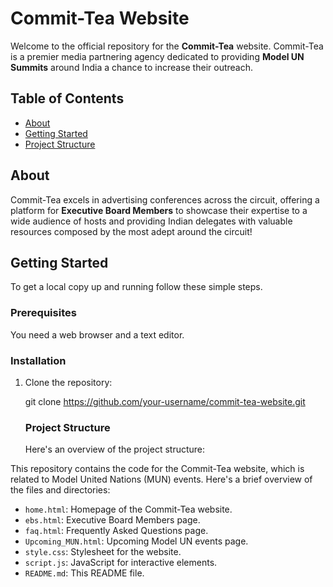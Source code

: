 # Commit-Tea Website

Welcome to the official repository for the **Commit-Tea** website. Commit-Tea is a premier media partnering agency dedicated to providing **Model UN Summits** around India a chance to increase their outreach.

## Table of Contents

- [About](#about)
- [Getting Started](#getting-started)
- [Project Structure](#project-structure)



## About

Commit-Tea excels in advertising conferences across the circuit, offering a platform for **Executive Board Members** to showcase their expertise to a wide audience of hosts and providing Indian delegates with valuable resources composed by the most adept around the circuit!

## Getting Started

To get a local copy up and running follow these simple steps.

### Prerequisites

You need a web browser and a text editor.

### Installation

1. Clone the repository:
   
   git clone https://github.com/your-username/commit-tea-website.git

   ### Project Structure
   Here's an overview of the project structure:
   



This repository contains the code for the Commit-Tea website, which is related to Model United Nations (MUN) events. Here's a brief overview of the files and directories:

- `home.html`: Homepage of the Commit-Tea website.
- `ebs.html`: Executive Board Members page.
- `faq.html`: Frequently Asked Questions page.
- `Upcoming_MUN.html`: Upcoming Model UN events page.
- `style.css`: Stylesheet for the website.
- `script.js`: JavaScript for interactive elements.
- `README.md`: This README file.




